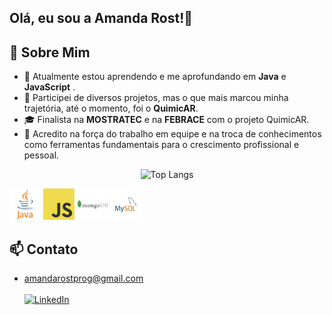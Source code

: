 ## Olá, eu sou a Amanda Rost!👋  


## 🚀 Sobre Mim

- 🌱 Atualmente estou aprendendo e me aprofundando em **Java** e **JavaScript** .
- 💼 Participei de diversos projetos, mas o que mais marcou minha trajetória, até o momento, foi o **QuimicAR**.
- 🎓 Finalista na **MOSTRATEC** e na **FEBRACE** com o projeto QuimicAR.
- 🤝 Acredito na força do trabalho em equipe e na troca de conhecimentos como ferramentas fundamentais para o crescimento profissional e pessoal.

<p align="center"> <img src="https://github-readme-stats.vercel.app/api/top-langs/?username=amanda-rost&include_all_commits&theme=radical&layout=compact" alt="Top Langs"/> </p>

<p> <img src="https://raw.githubusercontent.com/github/explore/main/topics/java/java.png" alt="Java" height="50"/> <img src="https://raw.githubusercontent.com/github/explore/main/topics/javascript/javascript.png" alt="JavaScript" height="50"/> <img src="https://raw.githubusercontent.com/github/explore/main/topics/mongodb/mongodb.png" alt="MongoDB" height="50"/> <img src="https://raw.githubusercontent.com/github/explore/main/topics/mysql/mysql.png" alt="MySQL" height="50"/></p>

## 📫 Contato

- amandarostprog@gmail.com <br><br>
<a href="https://www.linkedin.com/in/amanda-teixeira-rost-387a042b7/"><img alt="LinkedIn" src="https://img.shields.io/badge/-LinkedIn-282A36?style=for-the-badge&logo=Linkedin&logoColor=white)" /></a>




